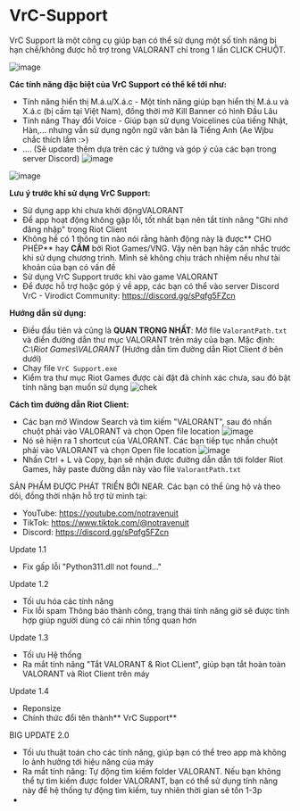 # VrC-Support
VrC Support là một công cụ giúp bạn có thể sử dụng một số tính năng bị hạn chế/không được hỗ trợ trong VALORANT chỉ trong 1 lần CLICK CHUỘT. 

![image](https://github.com/notravenuit/Virodict-VLRTool/assets/83875770/ca071e90-e5c7-4a3a-b840-09ab925c720c)

**Các tính năng đặc biệt của VrC Support có thể kể tới như:**
  - Tính năng hiển thị M.á.u/X.á.c - Một tính năng giúp bạn hiển thị M.á.u và X.á.c (bị cấm tại Việt Nam), đồng thời mở Kill Banner có hình Đầu Lâu
  - Tính năng Thay đổi Voice - Giúp bạn sử dụng Voicelines của tiếng Nhật, Hàn,... nhưng vẫn sử dụng ngôn ngữ văn bản là Tiếng Anh (Ae Wjbu chắc thích lắm :>)
  - .... (Sẽ update thêm dựa trên các ý tưởng và góp ý của các bạn trong server Discord)
![image](https://github.com/notravenuit/Virodict-VLRTool/assets/83875770/9f703572-8dd1-4b50-8af5-84022fe5b7c3)

![image](https://github.com/notravenuit/Virodict-VLRTool/assets/83875770/11d04f1e-f4a9-4559-aee2-e1b6a42fcc4b)

**Lưu ý trước khi sử dụng VrC Support:**
  - Sử dụng app khi chưa khởi độngVALORANT
  - Để app hoạt động không gặp lỗi, tốt nhất bạn nên tắt tính năng "Ghi nhớ đăng nhập" trong Riot Client
  - Không hề có 1 thông tin nào nói rằng hành động này là được** CHO PHÉP** hay **CẤM** bởi Riot Games/VNG. Vậy nên bạn hãy cân nhắc trước khi sử dụng chương trình. Mình sẽ không chịu trách nhiệm nếu như tài khoản của bạn có vấn đề
  - Sử dụng VrC Support trước khi vào game VALORANT
  - Để được hỗ trợ hoặc góp ý về app, các bạn có thể vào server Discord VrC - Virodict Community: https://discord.gg/sPqfg5FZcn



**Hướng dẫn sử dụng:**

  - Điều đầu tiên và cũng là **QUAN TRỌNG NHẤT**: Mở file `ValorantPath.txt` và điền đường dẫn thư mục VALORANT trên máy của bạn. Mặc định: _C:\Riot Games\VALORANT_ (Hướng dẫn tìm đường dẫn Riot Client ở bên dưới)
  - Chạy file `VrC Support.exe`
  - Kiểm tra thư mục Riot Games được cài đặt đã chính xác chưa, sau đó bật tính năng bạn muốn sử dụng
![chek](https://github.com/notravenuit/VALORANTBloodDisplay/assets/83875770/4b3d9ae2-750a-480c-a749-fb21a49545f8)


**Cách tìm đường dẫn Riot Client:**
  - Các bạn mở Window Search và tìm kiếm "VALORANT", sau đó nhấn chuột phải vào VALORANT và chọn Open file location
    ![image](https://github.com/notravenuit/Virodict-VLRTool/assets/83875770/454fd4bb-c74a-4a6b-822e-f0347c480672)
  - Nó sẽ hiện ra 1 shortcut của VALORANT. Các bạn tiếp tục nhấn chuột phải vào VALORANT và chọn Open file location
    ![image](https://github.com/notravenuit/Virodict-VLRTool/assets/83875770/8dd34b1a-af58-4c47-bca9-a7b1b217da62)
  - Nhấn Ctrl + L và Copy, bạn sẽ nhận được đường dẫn dẫn tới folder Riot Games, hãy paste đường dẫn này vào file `ValorantPath.txt`







SẢN PHẨM ĐƯỢC PHÁT TRIỂN BỞI NEAR.
Các bạn có thể ủng hộ và theo dõi, đồng thời nhận hỗ trợ từ mình tại:
  - YouTube: https://youtube.com/notravenuit
  - TikTok: https://www.tiktok.com/@notravenuit
  - Discord: https://discord.gg/sPqfg5FZcn


Update 1.1
  - Fix gấp lỗi "Python311.dll not found..."

Update 1.2
  - Tối ưu hóa các tính năng
  - Fix lỗi spam Thông báo thành công, trạng thái tính năng giờ sẽ được tính hợp giúp người dùng có cái nhìn tổng quan hơn

Update 1.3
  - Tối ưu Hệ thống
  - Ra mắt tính năng "Tắt VALORANT & Riot CLient", giúp bạn tắt hoàn toàn VALORANT và Riot Client trên máy

Update 1.4
  - Reponsize
  - Chính thức đổi tên thành** VrC Support**

BIG UPDATE 2.0
  - Tối ưu thuật toán cho các tính năng, giúp bạn có thể treo app mà không lo ảnh hưởng tới hiệu năng của máy
  - Ra mắt tính năng: Tự động tìm kiếm folder VALORANT. Nếu bạn không thể tự tìm kiếm được folder VALORANT, bạn có thể sử dụng tính năng này để hệ thống tự động tìm kiếm, tuy nhiên thời gian sẽ tốn 1-3p
  - 
